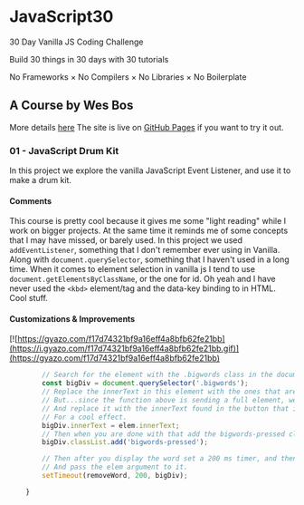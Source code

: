 # JavaScript30

30 Day Vanilla JS Coding Challenge

Build 30 things in 30 days with 30 tutorials

No Frameworks × No Compilers × No Libraries × No Boilerplate

## A Course by Wes Bos

More details [here](https://javascript30.com/)
The site is live on [GitHub Pages](https://sherwino.github.io/js30-1/) if you want to try it out.

### 01 - JavaScript Drum Kit

In this project we explore the vanilla JavaScript Event Listener, and use it to make a drum kit. 

#### Comments

This course is pretty cool because it gives me some "light reading" while I work on bigger projects.
At the same time it reminds me of some concepts that I may have missed, or barely used.
In this project we used ```addEventListener```, something that I don't remember ever using in Vanilla.
Along with ```document.querySelector```, something that I haven't used in a long time. When it comes to element selection in vanilla js I tend to use ```document.getElementsByClassName```, or the one for id. Oh yeah and I have never used the ```<kbd>``` element/tag and the data-key binding to in HTML. Cool stuff.

#### Customizations & Improvements

[![https://gyazo.com/f17d74321bf9a16eff4a8bfb62fe21bb](https://i.gyazo.com/f17d74321bf9a16eff4a8bfb62fe21bb.gif)](https://gyazo.com/f17d74321bf9a16eff4a8bfb62fe21bb)

```javascript function showThoseWords(elem) { 
        // Search for the element with the .bigwords class in the document
        const bigDiv = document.querySelector('.bigwords');
        // Replace the innerText in this element with the ones that are being sent from the function above
        // But...since the function above is sending a full element, we need to drill down and only select innertext.
        // And replace it with the innerText found in the button that is being pressed.
        // For a cool effect.
        bigDiv.innerText = elem.innerText;
        // Then when you are done with that add the bigwords-pressed class to the bigDiv.
        bigDiv.classList.add('bigwords-pressed');

        // Then after you display the word set a 200 ms timer, and then run the removeWord function
        // And pass the elem argument to it.
        setTimeout(removeWord, 200, bigDiv);

    }